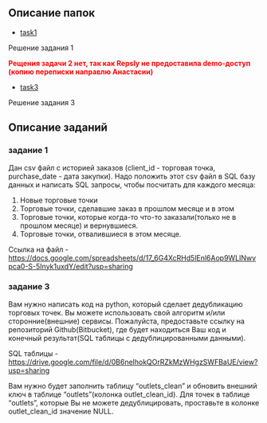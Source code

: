 ## Описание папок

- [task1](https://github.com/alexvarn/hors/tree/master/task1)

Решение задания 1

<span style="color:red">**Рещения задачи 2 нет, так как Repsly не предоставила demo-доступ (копию переписки направлю Анастасии)**</span>

- [task3](https://github.com/alexvarn/hors/tree/master/task3)

Решение задания 3

## Описание заданий

### задание 1

Дан csv файл с историей заказов (client_id - торговая точка, purchase_date - дата закупки). Надо положить этот csv файл в SQL базу данных и написать SQL запросы, чтобы посчитать для каждого месяца:
1. Новые торговые точки 
2. Торговые точки, сделавшие заказ в прошлом месяце и в этом
3. Торговые точки, которые когда-то что-то заказали(только не в прошлом месяце) и вернувшиеся.
4. Торговые точки, отвалившиеся в этом месяце. 

Ссылка на файл - https://docs.google.com/spreadsheets/d/17_6G4XcRHd5lEnl6Aop9WLINwvpca0-S-5Inyk1uxdY/edit?usp=sharing


### задание 3

Вам нужно написать код на python, который сделает дедубликацию торговых точек. Вы можете использовать свой алгоритм и/или сторонние(внешние) сервисы.
Пожалуйста, предоставьте ссылку на репозиторий Github(Bitbucket), где будет находиться Ваш код и конечный результат(SQL таблицы с дедублицированными данными).

SQL таблицы - https://drive.google.com/file/d/0B6nelhokQOrRZkMzWHgzSWFBaUE/view?usp=sharing

Вам нужно будет заполнить таблицу “outlets_clean” и обновить внешний ключ в таблице “outlets”(колонка outlet_clean_id). Для точек в таблице “outlets”, которые Вы не можете дедублицировать, проставьте в колонке outlet_clean_id значение NULL.


```python

```
